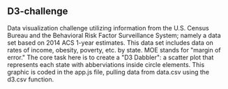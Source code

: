 ## D3-challenge
Data visualization challenge utilizing information from the U.S. Census Bureau and the Behavioral Risk Factor Surveillance System; namely a data set based on 2014 ACS 1-year estimates.  This data set includes data on rates of income, obesity, poverty, etc. by state.  MOE stands for "margin of error."  The core task here is to create a "D3 Dabbler": a scatter plot that represents each state with  abberviations inside circle elements.  This graphic is coded in the app.js file, pulling data from data.csv using the d3.csv function.
